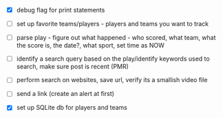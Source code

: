  - [x] debug flag for print statements
		
 - [ ] set up favorite teams/players - players and teams you want to track

 - [ ] parse play - figure out what happened - who scored, what team, what the score is, the date?, what sport, 		set time as NOW
	
 - [ ] identify a search query based on the play/identify keywords used to search, make sure post is recent 		(PMR)

 - [ ] perform search on websites, save url, verify its a smallish video file

 - [ ] send a link (create an alert at first)

 - [x] set up SQLite db for players and teams
